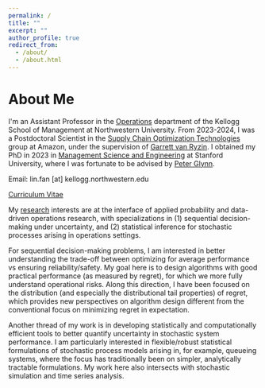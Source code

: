 ```yaml
---
permalink: /
title: ""
excerpt: ""
author_profile: true
redirect_from: 
  - /about/
  - /about.html
---
```


About Me
======
I'm an Assistant Professor in the [Operations](https://www.kellogg.northwestern.edu/faculty/academics/operations.aspx) department of the Kellogg School of Management at Northwestern University. From 2023-2024, I was a Postdoctoral Scientist in the [Supply Chain Optimization Technologies](https://www.amazon.science/tag/supply-chain-optimization-technologies) group at Amazon, under the supervision of [Garrett van Ryzin](https://scholar.google.com/citations?user=7KI2Fa8AAAAJ&hl=en). I obtained my PhD in 2023 in [Management Science and Engineering](https://msande.stanford.edu/) at Stanford University, where I was fortunate to be advised by [Peter Glynn](https://web.stanford.edu/~glynn/).

Email: lin.fan [at] kellogg.northwestern.edu

[Curriculum Vitae](https://linfanf.github.io/files/LinFan_CV.pdf)

My [research](https://linfanf.github.io/research/) interests are at the interface of applied probability and data-driven operations research, with specializations in (1) sequential decision-making under uncertainty, and (2) statistical inference for stochastic processes arising in operations settings.

For sequential decision-making problems, I am interested in better understanding the trade-off between optimizing for average performance vs ensuring reliability/safety. My goal here is to design algorithms with good practical performance (as measured by regret), for which we more fully understand operational risks. Along this direction, I have been focused on the distribution (and especially the distributional tail properties) of regret, which provides new perspectives on algorithm design different from the conventional focus on minimizing regret in expectation.

Another thread of my work is in developing statistically and computationally efficient tools to better quantify uncertainty in stochastic system performance. I am particularly interested in flexible/robust statistical formulations of stochastic process models arising in, for example, queueing systems, where the focus has traditionally been on simpler, analytically tractable formulations. My work here also intersects with stochastic simulation and time series analysis.




